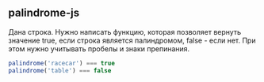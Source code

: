 ## palindrome-js

Дана строка. Нужно написать функцию, которая позволяет вернуть значение true, если строка является палиндромом, false - если нет. При этом нужно учитывать пробелы и знаки препинания.

```javascript
palindrome('racecar') === true
palindrome('table') === false
```
